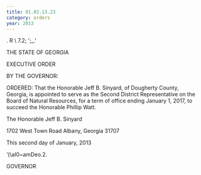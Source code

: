 ```yaml
---
title: 01.02.13.23
category: orders
year: 2013
---
```

 

. R \ 7.2; ';_.'

THE STATE OF GEORGIA

EXECUTIVE ORDER

BY THE GOVERNOR:

ORDERED: That the Honorable Jeff B. Sinyard, of Dougherty County, Georgia,
is appointed to serve as the Second District Representative on the
Board of Natural Resources, for a term of office ending January 1,
2017, to succeed the Honorable Phillip Watt.

The Honorable Jeff B. Sinyard

1702 West Town Road
Albany, Georgia 31707

This second day of January, 2013

‘(\aI0~amDeo.2.

GOVERNOR

